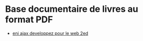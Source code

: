 # Base documentaire de livres au format PDF
- [eni ajax developpez pour le web 2ed](https://bit.ly/3l9ltre)















